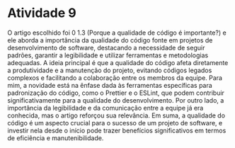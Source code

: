 # Atividade 9
O artigo escolhido foi 0 1.3 (Porque a qualidade de código é importante?) e ele aborda a importância da qualidade do código fonte em projetos de desenvolvimento de software, destacando a necessidade de seguir padrões, garantir a legibilidade e utilizar ferramentas e metodologias adequadas. A ideia principal é que a qualidade do código afeta diretamente a produtividade e a manutenção do projeto, evitando códigos legados complexos e facilitando a colaboração entre os membros da equipe. Para mim, a novidade está na ênfase dada às ferramentas específicas para padronização do código, como o Prettier e o ESLint, que podem contribuir significativamente para a qualidade do desenvolvimento. Por outro lado, a importância da legibilidade e da comunicação entre a equipe já era conhecida, mas o artigo reforçou sua relevância. Em suma, a qualidade do código é um aspecto crucial para o sucesso de um projeto de software, e investir nela desde o início pode trazer benefícios significativos em termos de eficiência e manutenibilidade.